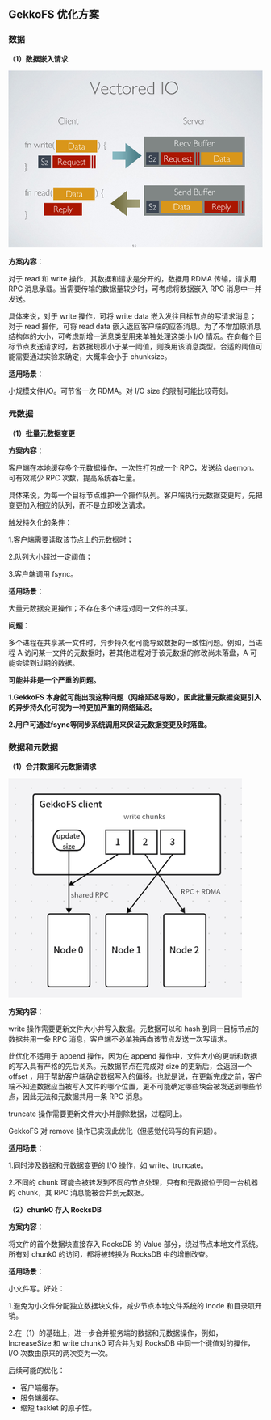 ## GekkoFS 优化方案

### 数据

**（1）数据嵌入请求**

<img src="..\images\数据嵌入请求.png" alt="数据嵌入请求" style="zoom:67%;" />

**方案内容**：

对于 read 和 write 操作，其数据和请求是分开的，数据用 RDMA 传输，请求用 RPC 消息承载。当需要传输的数据量较少时，可考虑将数据嵌入 RPC 消息中一并发送。

具体来说，对于 write 操作，可将 write data 嵌入发往目标节点的写请求消息；对于 read 操作，可将 read data 嵌入返回客户端的应答消息。为了不增加原消息结构体的大小，可考虑新增一消息类型用来单独处理这类小 I/O 情况。在向每个目标节点发送请求时，若数据规模小于某一阈值，则换用该消息类型。合适的阈值可能需要通过实验来确定，大概率会小于 chunksize。

**适用场景**：

小规模文件I/O。可节省一次 RDMA。对 I/O size 的限制可能比较苛刻。



### 元数据

**（1）批量元数据变更**

**方案内容**：

客户端在本地缓存多个元数据操作，一次性打包成一个 RPC，发送给 daemon。可有效减少 RPC 次数，提高系统吞吐量。

具体来说，为每一个目标节点维护一个操作队列。客户端执行元数据变更时，先把变更加入相应的队列，而不是立即发送请求。

触发持久化的条件：

1.客户端需要读取该节点上的元数据时；

2.队列大小超过一定阈值；

3.客户端调用 fsync。

**适用场景**：

大量元数据变更操作；不存在多个进程对同一文件的共享。

**问题**：

多个进程在共享某一文件时，异步持久化可能导致数据的一致性问题。例如，当进程 A 访问某一文件的元数据时，若其他进程对于该元数据的修改尚未落盘，A 可能会读到过期的数据。

**可能并非是一个严重的问题。**

**1.GekkoFS 本身就可能出现这种问题（网络延迟导致），因此批量元数据变更引入的异步持久化可视为一种更加严重的网络延迟。**

**2.用户可通过fsync等同步系统调用来保证元数据变更及时落盘。**



### 数据和元数据

**（1）合并数据和元数据请求**

<img src="..\images\合并数据和元数据请求.png" alt="合并数据和元数据请求" style="zoom:80%;" />

**方案内容**：

write 操作需要更新文件大小并写入数据。元数据可以和 hash 到同一目标节点的数据共用一条 RPC 消息，客户端不必单独再向该节点发送一次写请求。

此优化不适用于 append 操作，因为在 append 操作中，文件大小的更新和数据的写入具有严格的先后关系。元数据节点在完成对 size 的更新后，会返回一个 offset ，用于帮助客户端确定数据写入的偏移。也就是说，在更新完成之前，客户端不知道数据应当被写入文件的哪个位置，更不可能确定哪些块会被发送到哪些节点，因此无法和元数据共用一条 RPC 消息。

truncate 操作需要更新文件大小并删除数据，过程同上。

GekkoFS 对 remove 操作已实现此优化（但感觉代码写的有问题）。

**适用场景**：

1.同时涉及数据和元数据变更的 I/O 操作，如 write、truncate。

2.不同的 chunk 可能会被转发到不同的节点处理，只有和元数据位于同一台机器的 chunk，其 RPC 消息能被合并到元数据。

**（2）chunk0 存入 RocksDB**

**方案内容**：

将文件的首个数据块直接存入 RocksDB 的 Value 部分，绕过节点本地文件系统。所有对 chunk0 的访问，都将被转换为 RocksDB 中的增删改查。

**适用场景**：

小文件写。好处：

1.避免为小文件分配独立数据块文件，减少节点本地文件系统的 inode 和目录项开销。

2.在（1）的基础上，进一步合并服务端的数据和元数据操作，例如，IncreaseSize 和 write chunk0 可合并为对 RocksDB 中同一个键值对的操作，I/O 次数由原来的两次变为一次。



后续可能的优化：

- 客户端缓存。
- 服务端缓存。
- 缩短 tasklet 的原子性。

